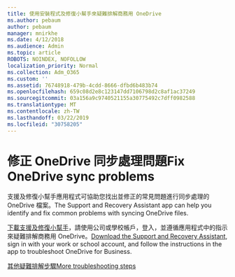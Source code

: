 ```yaml
---
title: 使用安裝程式及修復小幫手來疑難排解商務用 OneDrive
ms.author: pebaum
author: pebaum
manager: mnirkhe
ms.date: 4/12/2018
ms.audience: Admin
ms.topic: article
ROBOTS: NOINDEX, NOFOLLOW
localization_priority: Normal
ms.collection: Adm_O365
ms.custom: ''
ms.assetid: 76748918-479b-4cdd-8666-dfbd6b483b74
ms.openlocfilehash: 659c08d2e8c123147dd7106798d2c8af1ac37249
ms.sourcegitcommit: 03a156a9c9740521155a30775492c7dff0982588
ms.translationtype: MT
ms.contentlocale: zh-TW
ms.lasthandoff: 03/22/2019
ms.locfileid: "30758205"
---
```

# <a name="fix-onedrive-sync-problems"></a><span data-ttu-id="f7e86-102">修正 OneDrive 同步處理問題</span><span class="sxs-lookup"><span data-stu-id="f7e86-102">Fix OneDrive sync problems</span></span>

<span data-ttu-id="f7e86-103">支援及修復小幫手應用程式可協助您找出並修正的常見問題進行同步處理的 OneDrive 檔案。</span><span class="sxs-lookup"><span data-stu-id="f7e86-103">The Support and Recovery Assistant app can help you identify and fix common problems with syncing OneDrive files.</span></span> 
  
<span data-ttu-id="f7e86-104">[下載支援及修復小幫手](https://aka.ms/sara)，請使用公司或學校帳戶，登入，並遵循應用程式中的指示來疑難排解商務用 OneDrive。</span><span class="sxs-lookup"><span data-stu-id="f7e86-104">[Download the Support and Recovery Assistant](https://aka.ms/sara), sign in with your work or school account, and follow the instructions in the app to troubleshoot OneDrive for Business.</span></span> 
  
[<span data-ttu-id="f7e86-105">其他疑難排解步驟</span><span class="sxs-lookup"><span data-stu-id="f7e86-105">More troubleshooting steps</span></span>](https://go.microsoft.com/fwlink/?linkid=872097)
  

